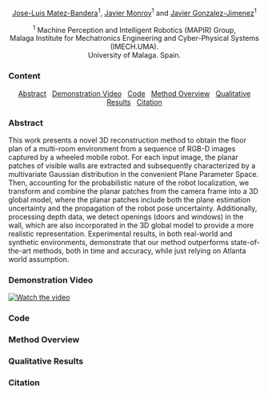 


<p align="center"> <a href="https://mapir.isa.uma.es/mapirwebsite/?p=1792">Jose-Luis Matez-Bandera</a><sup>1</sup>, <a href="https://mapir.isa.uma.es/mapirwebsite/?p=1438">Javier Monroy</a><sup>1</sup> and <a href="http://mapir.isa.uma.es/jgonzalez">Javier Gonzalez-Jimenez</a><sup>1</sup> </p>

<p align="center"> <sup>1</sup> Machine Perception and Intelligent Robotics (MAPIR) Group,<br/> Malaga Institute for Mechatronics Engineering and Cyber-Physical Systems (IMECH.UMA).<br/> University of Malaga. Spain. </p>

### Content
<p align="center"> <a href="#abstract">Abstract</a>&nbsp;&nbsp;&nbsp;<a href="#demonstrationvideo">Demonstration Video</a>&nbsp;&nbsp;&nbsp;<a href="#code">Code</a>&nbsp;&nbsp;&nbsp;<a href="#methodoverview">Method Overview</a>&nbsp;&nbsp;&nbsp;<a href="#qualitativeresults">Qualitative Results</a>&nbsp;&nbsp;&nbsp;<a href="#citation">Citation</a></p>

### Abstract
This work presents a novel 3D reconstruction method to obtain the floor plan of a multi-room environment from a sequence of RGB-D images captured by a wheeled mobile robot. For each input image, the planar patches of visible walls are extracted and subsequently characterized by a multivariate Gaussian distribution in the convenient Plane Parameter Space. Then, accounting for the probabilistic nature of the robot localization, we transform and combine the planar patches from the camera frame into a 3D global model, where the planar patches include both the plane estimation uncertainty and the propagation of the robot pose uncertainty. Additionally, processing depth data, we detect openings (doors and windows) in the wall, which are also incorporated in the 3D global model to provide a more realistic representation. Experimental results, in both real-world and synthetic environments, demonstrate that our method outperforms state-of-the-art methods, both in time and accuracy, while just relying on Atlanta world assumption.


### Demonstration&nbsp;Video

[![Watch the video](https://img.youtube.com/vi/cFv2LAA0vMg/maxresdefault.jpg)](https://youtu.be/cFv2LAA0vMg)

### Code

### Method&nbsp;Overview

### Qualitative&nbsp;Results

### Citation
